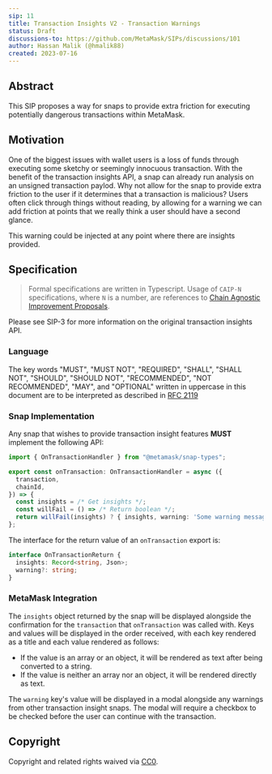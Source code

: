 ```yaml
---
sip: 11
title: Transaction Insights V2 - Transaction Warnings
status: Draft
discussions-to: https://github.com/MetaMask/SIPs/discussions/101
author: Hassan Malik (@hmalik88)
created: 2023-07-16
---
```


## Abstract

This SIP proposes a way for snaps to provide extra friction for executing potentially dangerous transactions within MetaMask.

## Motivation

One of the biggest issues with wallet users is a loss of funds through executing some sketchy or seemingly innocuous transaction. With the benefit of the transaction insights API, a snap can already run analysis on an unsigned transaction paylod. Why not allow for the snap to provide extra friction to the user if it determines that a transaction is malicious? Users often click through things without reading, by allowing for a warning we can add friction at points that we really think a user should have a second glance.

This warning could be injected at any point where there are insights provided.

## Specification

> Formal specifications are written in Typescript. Usage of `CAIP-N` specifications, where `N` is a number, are references to [Chain Agnostic Improvement Proposals](https://github.com/ChainAgnostic/CAIPs).

Please see SIP-3 for more information on the original transaction insights API.

### Language

The key words "MUST", "MUST NOT", "REQUIRED", "SHALL", "SHALL NOT",
"SHOULD", "SHOULD NOT", "RECOMMENDED", "NOT RECOMMENDED", "MAY", and
"OPTIONAL" written in uppercase in this document are to be interpreted as described in [RFC 2119](https://www.ietf.org/rfc/rfc2119.txt)

### Snap Implementation

Any snap that wishes to provide transaction insight features **MUST** implement the following API:

```typescript
import { OnTransactionHandler } from "@metamask/snap-types";

export const onTransaction: OnTransactionHandler = async ({
  transaction,
  chainId,
}) => {
  const insights = /* Get insights */;
  const willFail = () => /* Return boolean */;
  return willFail(insights) ? { insights, warning: 'Some warning message' } : { insights };
};
```

The interface for the return value of an `onTransaction` export is:

```typescript
interface OnTransactionReturn {
  insights: Record<string, Json>;
  warning?: string;
}
```

### MetaMask Integration

The `insights` object returned by the snap will be displayed alongside the confirmation for the `transaction` that `onTransaction` was called with.
Keys and values will be displayed in the order received, with each key rendered as a title and each value rendered as follows:

- If the value is an array or an object, it will be rendered as text after being converted to a string.
- If the value is neither an array nor an object, it will be rendered directly as text.

The `warning` key's value will be displayed in a modal alongside any warnings from other transaction insight snaps. The modal will require a checkbox to be checked before the user can continue with the transaction.

## Copyright

Copyright and related rights waived via [CC0](../LICENSE).
